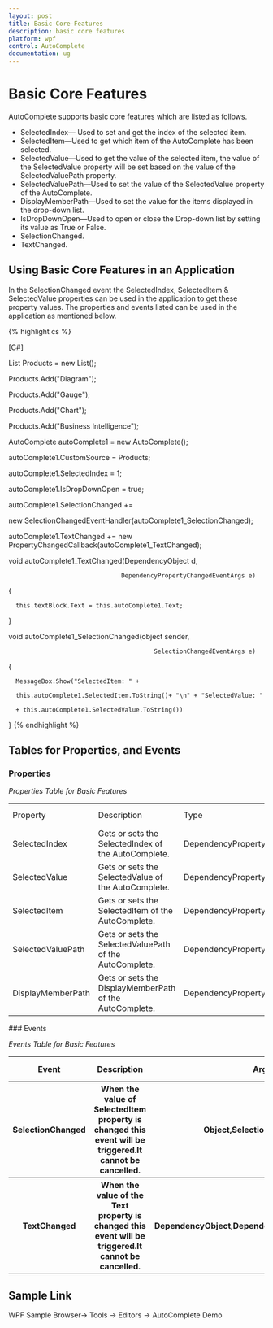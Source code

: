 ```yaml
---
layout: post
title: Basic-Core-Features
description: basic core features
platform: wpf
control: AutoComplete
documentation: ug
---
```


# Basic Core Features

AutoComplete supports basic core features which are listed as follows.

* SelectedIndex— Used to set and get the index of the selected item.
* SelectedItem—Used to get which item of the AutoComplete has been selected.
* SelectedValue—Used to get the value of the selected item, the value of the SelectedValue property will be set based on the value of the SelectedValuePath property.
* SelectedValuePath—Used to set the value of the SelectedValue property of the AutoComplete.
* DisplayMemberPath—Used to set the value for the items displayed in the drop-down list.
* IsDropDownOpen—Used to open or close the Drop-down list by setting its value as True or False.
* SelectionChanged.
* TextChanged.

## Using Basic Core Features in an Application

In the SelectionChanged event the SelectedIndex, SelectedItem & SelectedValue properties can be used in the application to get these property values. The properties and events listed can be used in the application as mentioned below.

{% highlight cs %}


[C#]

List<String> Products = new List<String>();

Products.Add("Diagram");

Products.Add("Gauge");

Products.Add("Chart");

Products.Add("Business Intelligence");

AutoComplete autoComplete1 = new AutoComplete();

autoComplete1.CustomSource = Products;

autoComplete1.SelectedIndex = 1;

autoComplete1.IsDropDownOpen = true;

autoComplete1.SelectionChanged += 

new SelectionChangedEventHandler(autoComplete1_SelectionChanged);

autoComplete1.TextChanged += new PropertyChangedCallback(autoComplete1_TextChanged);



void autoComplete1_TextChanged(DependencyObject d, 

                                   DependencyPropertyChangedEventArgs e)

{

      this.textBlock.Text = this.autoComplete1.Text;

}



void autoComplete1_SelectionChanged(object sender, 

                                            SelectionChangedEventArgs e)

{

      MessageBox.Show("SelectedItem: " +

      this.autoComplete1.SelectedItem.ToString()+ "\n" + "SelectedValue: "

      + this.autoComplete1.SelectedValue.ToString())

}
{% endhighlight %}


## Tables for Properties, and Events

### Properties

  _Properties Table for Basic Features_

<table>
<tr>
<td>
Property </td><td>
Description </td><td>
Type </td><td>
Data Type </td><td>
Reference links </td></tr>
<tr>
<td>
SelectedIndex</td><td>
Gets or sets the SelectedIndex of the AutoComplete.</td><td>
DependencyProperty</td><td>
Int(-1)</td><td>
</td></tr>
<tr>
<td>
SelectedValue</td><td>
Gets or sets the SelectedValue of the AutoComplete.</td><td>
DependencyProperty</td><td>
Object(null)</td><td>
</td></tr>
<tr>
<td>
SelectedItem</td><td>
Gets or sets the SelectedItem of the AutoComplete.</td><td>
DependencyProperty</td><td>
Object(null)</td><td>
</td></tr>
<tr>
<td>
SelectedValuePath</td><td>
Gets or sets the SelectedValuePath of the AutoComplete.</td><td>
DependencyProperty</td><td>
String(null)</td><td>
</td></tr>
<tr>
<td>
DisplayMemberPath</td><td>
Gets or sets the DisplayMemberPath of the AutoComplete.</td><td>
DependencyProperty</td><td>
String(null)</td><td>
</td></tr>
</table>
### Events

   _Events Table for Basic Features_

<table>
<tr>
<th>
Event </th><th>
Description </th><th>
Arguments </th><th>
Type </th><th>
Reference links </th></tr>
<tr>
<th>
SelectionChanged</th><th>
When the value of SelectedItem property is changed this event will be triggered.It cannot be cancelled.</th><th>
Object,SelectionChangedEventArgs</th><th>
SelectionChangedEventHandler </th><th>
</th></tr>
<tr>
<th>
TextChanged</th><th>
When the value of the Text property is changed this event will be triggered.It cannot be cancelled.</th><th>
DependencyObject,DependencyPropertyChangedEventArgs</th><th>
DependencyPropertyChangedCallBack </th><th>
</th></tr>
</table>


## Sample Link

WPF Sample Browser-> Tools -> Editors -> AutoComplete Demo

